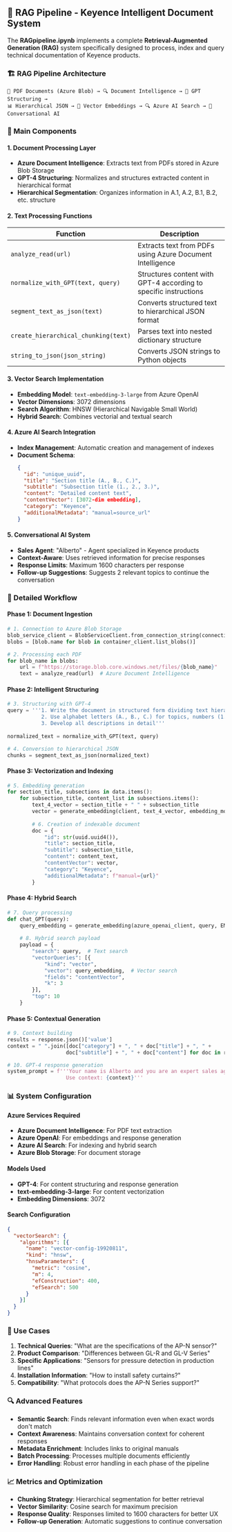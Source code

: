 
## 🤖 RAG Pipeline - Keyence Intelligent Document System

The **RAGpipeline.ipynb** implements a complete **Retrieval-Augmented Generation (RAG)** system specifically designed to process, index and query technical documentation of Keyence products.

### 🏗️ RAG Pipeline Architecture

```
📄 PDF Documents (Azure Blob) → 🔍 Document Intelligence → 🧠 GPT Structuring → 
📊 Hierarchical JSON → 🔢 Vector Embeddings → 🔍 Azure AI Search → 💬 Conversational AI
```

### 🔧 Main Components

#### 1. **Document Processing Layer**
- **Azure Document Intelligence**: Extracts text from PDFs stored in Azure Blob Storage
- **GPT-4 Structuring**: Normalizes and structures extracted content in hierarchical format
- **Hierarchical Segmentation**: Organizes information in A.1, A.2, B.1, B.2, etc. structure

#### 2. **Text Processing Functions**

| Function | Description |
|---------|-------------|
| `analyze_read(url)` | Extracts text from PDFs using Azure Document Intelligence |
| `normalize_with_GPT(text, query)` | Structures content with GPT-4 according to specific instructions |
| `segment_text_as_json(text)` | Converts structured text to hierarchical JSON format |
| `create_hierarchical_chunking(text)` | Parses text into nested dictionary structure |
| `string_to_json(json_string)` | Converts JSON strings to Python objects |

#### 3. **Vector Search Implementation**
- **Embedding Model**: `text-embedding-3-large` from Azure OpenAI
- **Vector Dimensions**: 3072 dimensions
- **Search Algorithm**: HNSW (Hierarchical Navigable Small World)
- **Hybrid Search**: Combines vectorial and textual search

#### 4. **Azure AI Search Integration**
- **Index Management**: Automatic creation and management of indexes
- **Document Schema**:
  ```json
  {
    "id": "unique_uuid",
    "title": "Section title (A., B., C.)",
    "subtitle": "Subsection title (1., 2., 3.)",
    "content": "Detailed content text",
    "contentVector": [3072-dim embedding],
    "category": "Keyence",
    "additionalMetadata": "manual=source_url"
  }
  ```

#### 5. **Conversational AI System**
- **Sales Agent**: "Alberto" - Agent specialized in Keyence products
- **Context-Aware**: Uses retrieved information for precise responses
- **Response Limits**: Maximum 1600 characters per response
- **Follow-up Suggestions**: Suggests 2 relevant topics to continue the conversation

### 🔄 Detailed Workflow

#### **Phase 1: Document Ingestion**
```python
# 1. Connection to Azure Blob Storage
blob_service_client = BlobServiceClient.from_connection_string(connection_string)
blobs = [blob.name for blob in container_client.list_blobs()]

# 2. Processing each PDF
for blob_name in blobs:
    url = f"https://storage.blob.core.windows.net/files/{blob_name}"
    text = analyze_read(url)  # Azure Document Intelligence
```

#### **Phase 2: Intelligent Structuring**
```python
# 3. Structuring with GPT-4
query = '''1. Write the document in structured form dividing text hierarchically with bullets
           2. Use alphabet letters (A., B., C.) for topics, numbers (1., 2., 3.) for subtopics
           3. Develop all descriptions in detail'''
           
normalized_text = normalize_with_GPT(text, query)

# 4. Conversion to hierarchical JSON
chunks = segment_text_as_json(normalized_text)
```

#### **Phase 3: Vectorization and Indexing**
```python
# 5. Embedding generation
for section_title, subsections in data.items():
    for subsection_title, content_list in subsections.items():
        text_4_vector = section_title + " " + subsection_title
        vector = generate_embedding(client, text_4_vector, embedding_model)
        
        # 6. Creation of indexable document
        doc = {
            "id": str(uuid.uuid4()),
            "title": section_title,
            "subtitle": subsection_title,
            "content": content_text,
            "contentVector": vector,
            "category": "Keyence",
            "additionalMetadata": f"manual={url}"
        }
```

#### **Phase 4: Hybrid Search**
```python
# 7. Query processing
def chat_GPT(query):
    query_embedding = generate_embedding(azure_openai_client, query, EMBEDDING_MODEL)
    
    # 8. Hybrid search payload
    payload = {
        "search": query,  # Text search
        "vectorQueries": [{
            "kind": "vector",
            "vector": query_embedding,  # Vector search
            "fields": "contentVector",
            "k": 3
        }],
        "top": 10
    }
```

#### **Phase 5: Contextual Generation**
```python
# 9. Context building
results = response.json()['value']
context = " ".join([doc["category"] + ", " + doc["title"] + ", " + 
                   doc["subtitle"] + ", " + doc["content"] for doc in results])

# 10. GPT-4 response generation
system_prompt = f'''Your name is Alberto and you are an expert sales agent for Keyence.
                   Use context: {context}'''
```

### 📊 System Configuration

#### **Azure Services Required**
- **Azure Document Intelligence**: For PDF text extraction
- **Azure OpenAI**: For embeddings and response generation
- **Azure AI Search**: For indexing and hybrid search
- **Azure Blob Storage**: For document storage

#### **Models Used**
- **GPT-4**: For content structuring and response generation
- **text-embedding-3-large**: For content vectorization
- **Embedding Dimensions**: 3072

#### **Search Configuration**
```json
{
  "vectorSearch": {
    "algorithms": [{
      "name": "vector-config-19920811",
      "kind": "hnsw",
      "hnswParameters": {
        "metric": "cosine",
        "m": 4,
        "efConstruction": 400,
        "efSearch": 500
      }
    }]
  }
}
```

### 🎯 Use Cases

1. **Technical Queries**: "What are the specifications of the AP-N sensor?"
2. **Product Comparison**: "Differences between GL-R and GL-V Series"
3. **Specific Applications**: "Sensors for pressure detection in production lines"
4. **Installation Information**: "How to install safety curtains?"
5. **Compatibility**: "What protocols does the AP-N Series support?"

### 🔍 Advanced Features

- **Semantic Search**: Finds relevant information even when exact words don't match
- **Context Awareness**: Maintains conversation context for coherent responses
- **Metadata Enrichment**: Includes links to original manuals
- **Batch Processing**: Processes multiple documents efficiently
- **Error Handling**: Robust error handling in each phase of the pipeline

### 📈 Metrics and Optimization

- **Chunking Strategy**: Hierarchical segmentation for better retrieval
- **Vector Similarity**: Cosine search for maximum precision
- **Response Quality**: Responses limited to 1600 characters for better UX
- **Follow-up Generation**: Automatic suggestions to continue conversation

